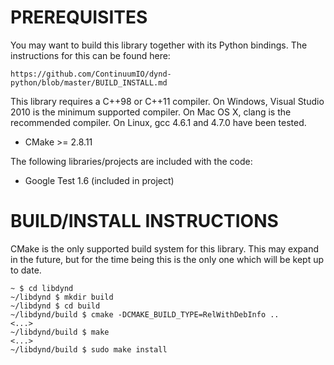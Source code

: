 PREREQUISITES
=============

You may want to build this library together with its Python
bindings. The instructions for this can be found here:

    https://github.com/ContinuumIO/dynd-python/blob/master/BUILD_INSTALL.md

This library requires a C++98 or C++11 compiler. On Windows, Visual
Studio 2010 is the minimum supported compiler. On Mac OS X, clang
is the recommended compiler. On Linux, gcc 4.6.1 and 4.7.0 have
been tested.

 * CMake >= 2.8.11

The following libraries/projects are included with the code:

 * Google Test 1.6 (included in project)

BUILD/INSTALL INSTRUCTIONS
==========================

CMake is the only supported build system for this library. This
may expand in the future, but for the time being this is the
only one which will be kept up to date.

  ```
  ~ $ cd libdynd
  ~/libdynd $ mkdir build
  ~/libdynd $ cd build
  ~/libdynd/build $ cmake -DCMAKE_BUILD_TYPE=RelWithDebInfo ..
  <...>
  ~/libdynd/build $ make
  <...>
  ~/libdynd/build $ sudo make install
  ```


